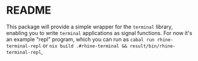 # README

This package will provide a simple wrapper for the `terminal` library,
enabling you to write `terminal` applications as signal functions.
For now it's an example "repl" program, which you can run as `cabal run rhine-terminal-repl`
or `nix build .#rhine-terminal && result/bin/rhine-terminal-repl`,

